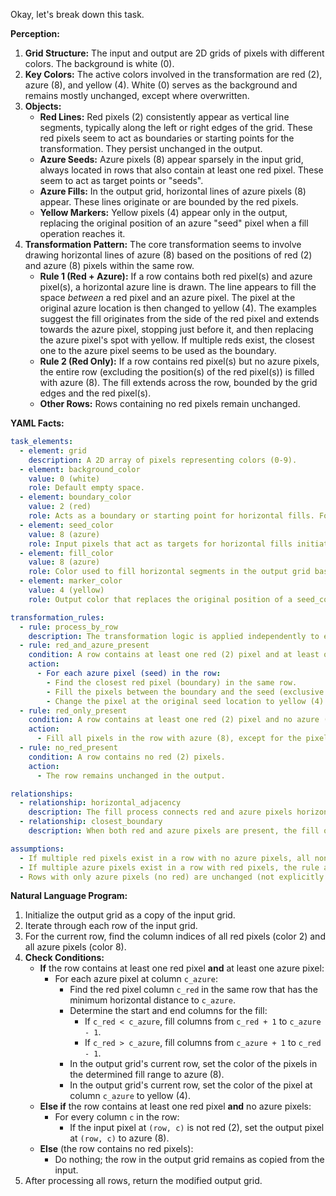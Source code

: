 Okay, let's break down this task.

**Perception:**

1.  **Grid Structure:** The input and output are 2D grids of pixels with different colors. The background is white (0).
2.  **Key Colors:** The active colors involved in the transformation are red (2), azure (8), and yellow (4). White (0) serves as the background and remains mostly unchanged, except where overwritten.
3.  **Objects:**
    *   **Red Lines:** Red pixels (2) consistently appear as vertical line segments, typically along the left or right edges of the grid. These red pixels seem to act as boundaries or starting points for the transformation. They persist unchanged in the output.
    *   **Azure Seeds:** Azure pixels (8) appear sparsely in the input grid, always located in rows that also contain at least one red pixel. These seem to act as target points or "seeds".
    *   **Azure Fills:** In the output grid, horizontal lines of azure pixels (8) appear. These lines originate or are bounded by the red pixels.
    *   **Yellow Markers:** Yellow pixels (4) appear only in the output, replacing the original position of an azure "seed" pixel when a fill operation reaches it.
4.  **Transformation Pattern:** The core transformation seems to involve drawing horizontal lines of azure (8) based on the positions of red (2) and azure (8) pixels within the same row.
    *   **Rule 1 (Red + Azure):** If a row contains both red pixel(s) and azure pixel(s), a horizontal azure line is drawn. The line appears to fill the space *between* a red pixel and an azure pixel. The pixel at the original azure location is then changed to yellow (4). The examples suggest the fill originates from the side of the red pixel and extends towards the azure pixel, stopping just before it, and then replacing the azure pixel's spot with yellow. If multiple reds exist, the closest one to the azure pixel seems to be used as the boundary.
    *   **Rule 2 (Red Only):** If a row contains red pixel(s) but no azure pixels, the entire row (excluding the position(s) of the red pixel(s)) is filled with azure (8). The fill extends across the row, bounded by the grid edges and the red pixel(s).
    *   **Other Rows:** Rows containing no red pixels remain unchanged.

**YAML Facts:**


```yaml
task_elements:
  - element: grid
    description: A 2D array of pixels representing colors (0-9).
  - element: background_color
    value: 0 (white)
    role: Default empty space.
  - element: boundary_color
    value: 2 (red)
    role: Acts as a boundary or starting point for horizontal fills. Forms vertical segments, usually at edges. Persists in the output.
  - element: seed_color
    value: 8 (azure)
    role: Input pixels that act as targets for horizontal fills initiated by red pixels in the same row.
  - element: fill_color
    value: 8 (azure)
    role: Color used to fill horizontal segments in the output grid based on rules.
  - element: marker_color
    value: 4 (yellow)
    role: Output color that replaces the original position of a seed_color (azure) when a fill operation reaches it.

transformation_rules:
  - rule: process_by_row
    description: The transformation logic is applied independently to each row of the grid.
  - rule: red_and_azure_present
    condition: A row contains at least one red (2) pixel and at least one azure (8) pixel.
    action:
      - For each azure pixel (seed) in the row:
        - Find the closest red pixel (boundary) in the same row.
        - Fill the pixels between the boundary and the seed (exclusive of boundary, inclusive of pixels up to seed) with azure (8).
        - Change the pixel at the original seed location to yellow (4).
  - rule: red_only_present
    condition: A row contains at least one red (2) pixel and no azure (8) pixels.
    action:
      - Fill all pixels in the row with azure (8), except for the pixels that were originally red (2).
  - rule: no_red_present
    condition: A row contains no red (2) pixels.
    action:
      - The row remains unchanged in the output.

relationships:
  - relationship: horizontal_adjacency
    description: The fill process connects red and azure pixels horizontally within the same row.
  - relationship: closest_boundary
    description: When both red and azure pixels are present, the fill originates from the red pixel closest to the azure pixel in that row.

assumptions:
  - If multiple red pixels exist in a row with no azure pixels, all non-red pixels in that row are filled with azure (based on single-red examples).
  - If multiple azure pixels exist in a row with red pixels, the rule applies independently for each azure pixel relative to its closest red pixel.
  - Rows with only azure pixels (no red) are unchanged (not explicitly shown, but follows from observed rules).
```


**Natural Language Program:**

1.  Initialize the output grid as a copy of the input grid.
2.  Iterate through each row of the input grid.
3.  For the current row, find the column indices of all red pixels (color 2) and all azure pixels (color 8).
4.  **Check Conditions:**
    *   **If** the row contains at least one red pixel **and** at least one azure pixel:
        *   For each azure pixel at column `c_azure`:
            *   Find the red pixel column `c_red` in the same row that has the minimum horizontal distance to `c_azure`.
            *   Determine the start and end columns for the fill:
                *   If `c_red < c_azure`, fill columns from `c_red + 1` to `c_azure - 1`.
                *   If `c_red > c_azure`, fill columns from `c_azure + 1` to `c_red - 1`.
            *   In the output grid's current row, set the color of the pixels in the determined fill range to azure (8).
            *   In the output grid's current row, set the color of the pixel at column `c_azure` to yellow (4).
    *   **Else if** the row contains at least one red pixel **and** no azure pixels:
        *   For every column `c` in the row:
            *   If the input pixel at `(row, c)` is not red (2), set the output pixel at `(row, c)` to azure (8).
    *   **Else** (the row contains no red pixels):
        *   Do nothing; the row in the output grid remains as copied from the input.
5.  After processing all rows, return the modified output grid.